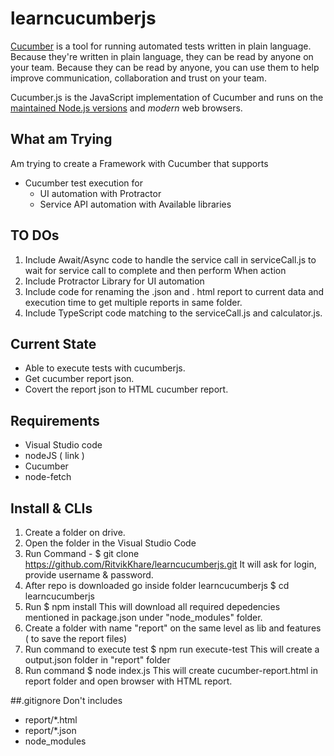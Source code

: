 # learncucumberjs

[Cucumber](https://cucumber.io) is a tool for running automated tests written in plain language. Because they're
written in plain language, they can be read by anyone on your team. Because they can be
read by anyone, you can use them to help improve communication, collaboration and trust on
your team.

Cucumber.js is the JavaScript implementation of Cucumber and runs on the [maintained Node.js versions](https://github.com/nodejs/Release) and *modern* web browsers.

## What am Trying
Am trying to create a Framework with Cucumber that supports
 - Cucumber test execution for 
     + UI automation with Protractor
     + Service API automation with Available libraries

## TO DOs
1. Include Await/Async code to handle the service call in serviceCall.js to wait for service call to complete and then perform When action
2. Include Protractor Library for UI automation
3. Include code for renaming the .json and . html report to current data and execution time to get multiple reports in same folder.
4. Include TypeScript code matching to the serviceCall.js and calculator.js.

## Current State
- Able to execute tests with cucumberjs.
- Get cucumber report json.
- Covert the report json to HTML cucumber report.

## Requirements
- Visual Studio code 
- nodeJS ( link )
- Cucumber
- node-fetch

## Install & CLIs
1. Create a folder on drive. 
2. Open the folder in the Visual Studio Code
3. Run Command - 
    $ git clone https://github.com/RitvikKhare/learncucumberjs.git
    It will ask for login, provide username & password.
4. After repo is downloaded go inside folder learncucumberjs
    $ cd learncucumberjs
5. Run 
    $ npm install
    This will download all required depedencies mentioned in package.json under "node_modules" folder. 
6. Create a folder with name "report" on the same level as lib and features ( to save the report files)
7. Run command to execute test
    $ npm run execute-test
    This will create a output.json folder in "report" folder
8. Run command
    $ node index.js
    This will create cucumber-report.html in report folder and open browser with HTML report.

##.gitignore
Don't includes 
- report/*.html 
- report/*.json
- node_modules